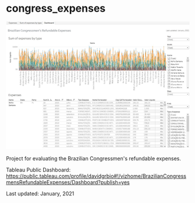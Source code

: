 # congress_expenses

![plot](screenshots/tableau_congress.jpg)

Project for evaluating the Brazilian Congressmen's refundable expenses.

Tableau Public Dashboard: https://public.tableau.com/profile/davidgrbio#!/vizhome/BrazilianCongressmensRefundableExpenses/Dashboard?publish=yes

Last updated: January, 2021
